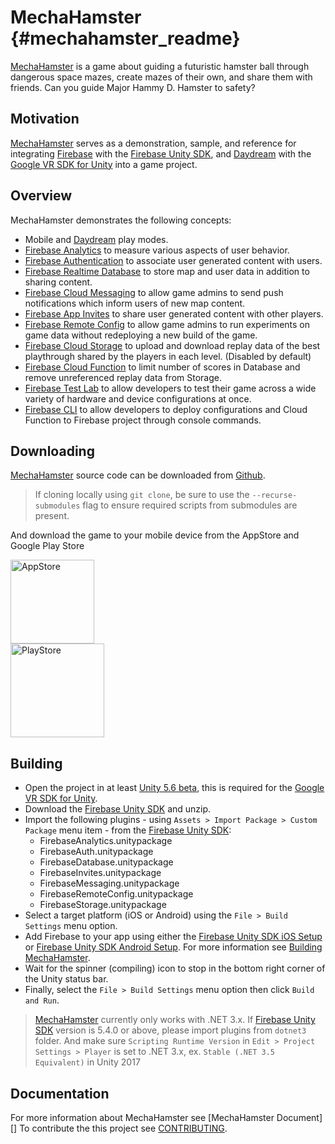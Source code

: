MechaHamster    {#mechahamster_readme}
======

[MechaHamster][] is a game about guiding a futuristic hamster ball through dangerous space mazes,
create mazes of their own, and share them with friends.  Can you guide Major Hammy D. Hamster to
safety?

## Motivation

[MechaHamster][] serves as a demonstration, sample, and reference for integrating
[Firebase][] with the [Firebase Unity SDK][], and [Daydream][] with the [Google VR SDK for Unity][]
into a game project.

## Overview

MechaHamster demonstrates the following concepts:

   * Mobile and [Daydream][] play modes.
   * [Firebase Analytics][] to measure various aspects of user behavior.
   * [Firebase Authentication][] to associate user generated content with users.
   * [Firebase Realtime Database][] to store map and user data in addition to sharing content.
   * [Firebase Cloud Messaging][] to allow game admins to send push notifications which inform users
     of new map content.
   * [Firebase App Invites][] to share user generated content with other players.
   * [Firebase Remote Config][] to allow game admins to run experiments on game data without
     redeploying a new build of the game.
   * [Firebase Cloud Storage][] to upload and download replay data of the best playthrough shared by
     the players in each level. (Disabled by default)
   * [Firebase Cloud Function][] to limit number of scores in Database and remove unreferenced
     replay data from Storage.
   * [Firebase Test Lab][] to allow developers to test their game across a wide variety of hardware
     and device configurations at once.
   * [Firebase CLI][] to allow developers to deploy configurations and Cloud Function to Firebase
     project through console commands.

## Downloading

[MechaHamster][] source code can be downloaded from [Github][].

> If cloning locally using `git clone`, be sure to use the `--recurse-submodules` flag
> to ensure required scripts from submodules are present.

And download the game to your mobile device from the AppStore and Google Play Store

<a href="https://itunes.apple.com/us/app/mechahamster/id1286046770?mt=8&ign-mpt=uo%3D4">
  <img src="docs/img/app_store_badge.png" width="134px" alt="AppStore"/>
</a>
<br>
<a href="https://play.google.com/store/apps/details?id=com.google.fpl.mechahamster&hl=en">
  <img src="docs/img/google_play_badge.png" width="150px" alt="PlayStore"/>
</a>

## Building

   * Open the project in at least [Unity 5.6 beta][], this is required for the
     [Google VR SDK for Unity][].
   * Download the [Firebase Unity SDK][] and unzip.
   * Import the following plugins - using `Assets > Import Package > Custom Package` menu item -
     from the [Firebase Unity SDK][]:
      * FirebaseAnalytics.unitypackage
      * FirebaseAuth.unitypackage
      * FirebaseDatabase.unitypackage
      * FirebaseInvites.unitypackage
      * FirebaseMessaging.unitypackage
      * FirebaseRemoteConfig.unitypackage
      * FirebaseStorage.unitypackage
   * Select a target platform (iOS or Android) using the `File > Build Settings` menu option.
   * Add Firebase to your app using either the [Firebase Unity SDK iOS Setup][] or
     [Firebase Unity SDK Android Setup][].  For more information see [Building MechaHamster][].
   * Wait for the spinner (compiling) icon to stop in the bottom right corner of the Unity status
     bar.
   * Finally, select the `File > Build Settings` menu option then click `Build and Run`.

> [MechaHamster][] currently only works with .NET 3.x. If [Firebase Unity SDK][] version is 5.4.0 or
> above, please import plugins from `dotnet3` folder. And make sure `Scripting Runtime Version` in
> `Edit > Project Settings > Player` is set to .NET 3.x, ex. `Stable (.NET 3.5 Equivalent)` in Unity
> 2017

## Documentation
For more information about MechaHamster see [MechaHamster Document][]
To contribute the this project see [CONTRIBUTING][].

  [Android]: https://www.android.com/
  [CONTRIBUTING]: https://github.com/google/mechahamster/blob/master/CONTRIBUTING.txt
  [GitHub]: https://github.com/google/mechahamster/
  [Google]: https://google.com
  [Firebase]: https://firebase.google.com/docs/
  [Daydream]: https://developers.google.com/vr/daydream/overview
  [Google VR SDK for Unity]: https://developers.google.com/vr/unity/
  [MechaHamster]: https://github.com/google/mechahamster/
  [Firebase Unity SDK]: https://firebase.google.com/docs/unity/setup
  [Unity 5.6 beta]: https://unity3d.com/unity/beta]
  [Firebase Unity SDK iOS Setup]: https://firebase.google.com/docs/unity/setup#add_firebase_to_your_app
  [Firebase Unity SDK Android Setup]: https://firebase.google.com/docs/unity/setup#add_firebase_to_your_app_1
  [Firebase Realtime Database]: https://firebase.google.com/docs/database/
  [Firebase Analytics]: https://firebase.google.com/docs/analytics/
  [Firebase Authentication]: https://firebase.google.com/docs/auth/
  [Firebase Cloud Messaging]: https://firebase.google.com/docs/cloud-messaging/
  [Firebase Remote Config]: https://firebase.google.com/docs/remote-config/
  [Firebase App Invites]: https://firebase.google.com/docs/invites/
  [Firebase Cloud Storage]: https://firebase.google.com/docs/storage/
  [Firebase Cloud Function]: https://firebase.google.com/docs/functions/
  [Firebase Test Lab]: https://firebase.google.com/docs/test-lab/
  [Firebase CLI]: https://firebase.google.com/docs/cli/
  [MechaHamster Documentation]: https://google.github.io/mechahamster/
  [Building MechaHamster]: https://google.github.io/mechahamster/mechahamster_guide_building.html
  [gRPC Unity SDK]: https://packages.grpc.io/
